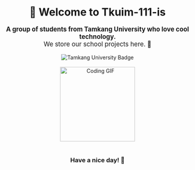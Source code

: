<div align="center">
  <h1>👋 Welcome to Tkuim-111-is</h1>
    <p style="font-size:1.2em;">
    <b>A group of students from Tamkang University who love cool technology.</b>
    <br>
    We store our school projects here. 🚀
  </p>
    <img src="https://img.shields.io/badge/Tamkang%20University-Department%20of%20Information%20Management-blueviolet?style=flat-square" alt="Tamkang University Badge" />
    <br><br>
    <img src="https://media.giphy.com/media/v1.Y2lkPTc5MGI3NjExNXJoeXBjZXRnY3RqMmd0ZWZnaWdtN2NsbmR3bmo0MzBvNW5jejJnNCZlcD12MV9naWZzX3NlYXJjaCZjdD1n/j9cumIvwMjJ03DTZK9/giphy.gif" width="200" alt="Coding GIF"/>
    <br><br>
    <h3>Have a nice day! 🥳</h3>
  </div>
